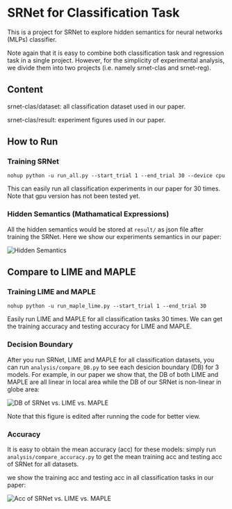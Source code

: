 # SRNet for Classification Task
This is a project for SRNet to explore hidden semantics for neural networks (MLPs) classifier. 

Note again that it is easy to combine both classification task and regression task in a single project. However,
for the simplicity of experimental analysis, we divide them into two projects (i.e. namely srnet-clas and srnet-reg).
## Content
srnet-clas/dataset: all classification dataset used in our paper.

srnet-clas/result: experiment figures used in our paper.
## How to Run
### Training SRNet
`nohup python -u run_all.py --start_trial 1 --end_trial 30 --device cpu`

This can easily run all classification experiments in our paper for 30 times. Note that gpu version has not 
been tested yet.

### Hidden Semantics (Mathamatical Expressions)
All the hidden semantics would be stored at `result/` as json file after training the SRNet. Here we show our
experiments semantics in our paper:

![Hidden Semantics](https://github.com/LuoYuanzhen/SRNet-GECCO/blob/master/srnet-clas/result/semantics.png)

## Compare to LIME and MAPLE
### Training LIME and MAPLE
`nohup python -u run_maple_lime.py --start_trial 1 --end_trial 30`

Easily run LIME and MAPLE for all classification tasks 30 times. We can get the training accuracy and testing accuracy
for LIME and MAPLE.

### Decision Boundary
After you run SRNet, LIME and MAPLE for all classification datasets, you can run `analysis/compare_DB.py` to see 
each desicion boundary (DB) for 3 models. For example, in our paper we show that, the DB of both LIME
and MAPLE are all linear in local area while the DB of our SRNet is non-linear in globe area:

![DB of SRNet vs. LIME vs. MAPLE](https://github.com/LuoYuanzhen/SRNet-GECCO/blob/master/srnet-clas/result/local_db.png)

Note that this figure is edited after running the code for better view.
### Accuracy
It is easy to obtain the mean accuracy (acc) for these models: simply run `analysis/compare_accuracy.py` to get
the mean training acc and testing acc of SRNet for all datasets.

we show the training acc and testing acc in all classification tasks in our paper:

![Acc of SRNet vs. LIME vs. MAPLE](https://github.com/LuoYuanzhen/SRNet-GECCO/blob/master/srnet-clas/result/accs.png)

